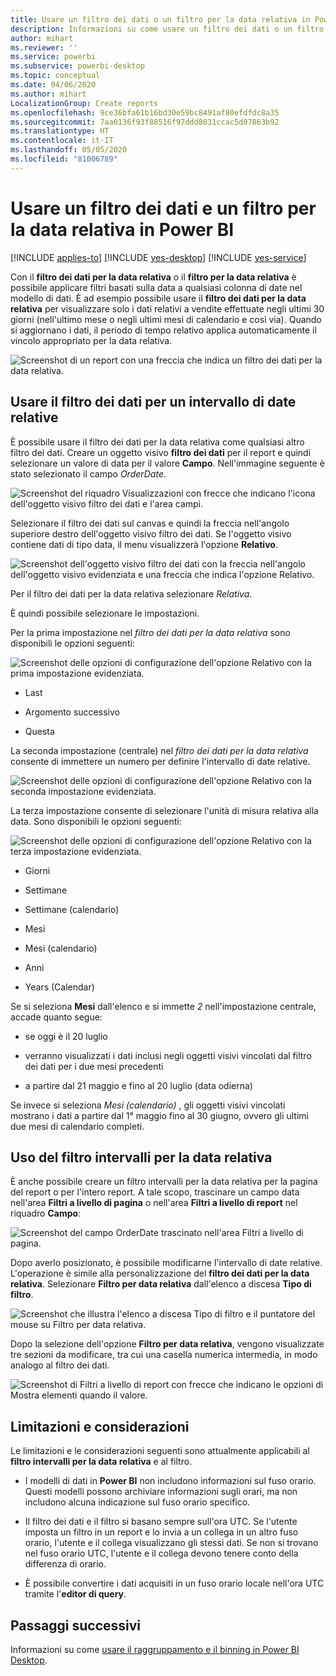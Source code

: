 ```yaml
---
title: Usare un filtro dei dati o un filtro per la data relativa in Power BI
description: Informazioni su come usare un filtro dei dati o un filtro per limitare intervalli di date relative in Power BI.
author: mihart
ms.reviewer: ''
ms.service: powerbi
ms.subservice: powerbi-desktop
ms.topic: conceptual
ms.date: 04/06/2020
ms.author: mihart
LocalizationGroup: Create reports
ms.openlocfilehash: 9ce36bfa61b16bd30e59bc8491af80efdfdc8a35
ms.sourcegitcommit: 7aa0136f93f88516f97ddd8031ccac5d07863b92
ms.translationtype: HT
ms.contentlocale: it-IT
ms.lasthandoff: 05/05/2020
ms.locfileid: "81006789"
---
```

# <a name="use-a-relative-date-slicer-and-filter-in-power-bi"></a>Usare un filtro dei dati e un filtro per la data relativa in Power BI

[!INCLUDE [applies-to](../includes/applies-to.md)] [!INCLUDE [yes-desktop](../includes/yes-desktop.md)] [!INCLUDE [yes-service](../includes/yes-service.md)]

Con il **filtro dei dati per la data relativa** o il **filtro per la data relativa** è possibile applicare filtri basati sulla data a qualsiasi colonna di date nel modello di dati. È ad esempio possibile usare il **filtro dei dati per la data relativa** per visualizzare solo i dati relativi a vendite effettuate negli ultimi 30 giorni (nell'ultimo mese o negli ultimi mesi di calendario e così via). Quando si aggiornano i dati, il periodo di tempo relativo applica automaticamente il vincolo appropriato per la data relativa.

![Screenshot di un report con una freccia che indica un filtro dei dati per la data relativa.](media/desktop-slicer-filter-date-range/relative-date-range-slicer-filter-01.png)

## <a name="use-the-relative-date-range-slicer"></a>Usare il filtro dei dati per un intervallo di date relative

È possibile usare il filtro dei dati per la data relativa come qualsiasi altro filtro dei dati. Creare un oggetto visivo **filtro dei dati** per il report e quindi selezionare un valore di data per il valore **Campo**. Nell'immagine seguente è stato selezionato il campo *OrderDate*.

![Screenshot del riquadro Visualizzazioni con frecce che indicano l'icona dell'oggetto visivo filtro dei dati e l'area campi.](media/desktop-slicer-filter-date-range/relative-date-range-slicer-filter-02.png)

Selezionare il filtro dei dati sul canvas e quindi la freccia nell'angolo superiore destro dell'oggetto visivo filtro dei dati. Se l'oggetto visivo contiene dati di tipo data, il menu visualizzerà l'opzione **Relativo**.

![Screenshot dell'oggetto visivo filtro dei dati con la freccia nell'angolo dell'oggetto visivo evidenziata e una freccia che indica l'opzione Relativo.](media/desktop-slicer-filter-date-range/relative-date-range-slicer-filter-03.png)

Per il filtro dei dati per la data relativa selezionare *Relativa*.

È quindi possibile selezionare le impostazioni.

Per la prima impostazione nel *filtro dei dati per la data relativa* sono disponibili le opzioni seguenti:

![Screenshot delle opzioni di configurazione dell'opzione Relativo con la prima impostazione evidenziata.](media/desktop-slicer-filter-date-range/relative-date-range-slicer-filter-04.png)

* Last

* Argomento successivo

* Questa

La seconda impostazione (centrale) nel *filtro dei dati per la data relativa* consente di immettere un numero per definire l'intervallo di date relative.

![Screenshot delle opzioni di configurazione dell'opzione Relativo con la seconda impostazione evidenziata.](media/desktop-slicer-filter-date-range/relative-date-range-slicer-filter-04a.png)

La terza impostazione consente di selezionare l'unità di misura relativa alla data. Sono disponibili le opzioni seguenti:

![Screenshot delle opzioni di configurazione dell'opzione Relativo con la terza impostazione evidenziata.](media/desktop-slicer-filter-date-range/relative-date-range-slicer-filter-05.png)

* Giorni

* Settimane

* Settimane (calendario)

* Mesi

* Mesi (calendario)

* Anni

* Years (Calendar)

Se si seleziona **Mesi** dall'elenco e si immette *2* nell'impostazione centrale, accade quanto segue:

* se oggi è il 20 luglio

* verranno visualizzati i dati inclusi negli oggetti visivi vincolati dal filtro dei dati per i due mesi precedenti

* a partire dal 21 maggio e fino al 20 luglio (data odierna)

Se invece si seleziona *Mesi (calendario)* , gli oggetti visivi vincolati mostrano i dati a partire dal 1° maggio fino al 30 giugno, ovvero gli ultimi due mesi di calendario completi.

## <a name="using-the-relative-date-range-filter"></a>Uso del filtro intervalli per la data relativa

È anche possibile creare un filtro intervalli per la data relativa per la pagina del report o per l'intero report. A tale scopo, trascinare un campo data nell'area **Filtri a livello di pagina** o nell'area **Filtri a livello di report** nel riquadro **Campo**:

![Screenshot del campo OrderDate trascinato nell'area Filtri a livello di pagina.](media/desktop-slicer-filter-date-range/relative-date-range-slicer-filter-06.png)

Dopo averlo posizionato, è possibile modificarne l'intervallo di date relative. L'operazione è simile alla personalizzazione del **filtro dei dati per la data relativa**. Selezionare **Filtro per data relativa** dall'elenco a discesa **Tipo di filtro**.

![Screenshot che illustra l'elenco a discesa Tipo di filtro e il puntatore del mouse su Filtro per data relativa.](media/desktop-slicer-filter-date-range/relative-date-range-slicer-filter-07.png)

Dopo la selezione dell'opzione **Filtro per data relativa**, vengono visualizzate tre sezioni da modificare, tra cui una casella numerica intermedia, in modo analogo al filtro dei dati.

![Screenshot di Filtri a livello di report con frecce che indicano le opzioni di Mostra elementi quando il valore.](media/desktop-slicer-filter-date-range/relative-date-range-slicer-filter-08.png)

## <a name="limitations-and-considerations"></a>Limitazioni e considerazioni

Le limitazioni e le considerazioni seguenti sono attualmente applicabili al **filtro intervalli per la data relativa** e al filtro.

* I modelli di dati in **Power BI** non includono informazioni sul fuso orario. Questi modelli possono archiviare informazioni sugli orari, ma non includono alcuna indicazione sul fuso orario specifico.

* Il filtro dei dati e il filtro si basano sempre sull'ora UTC. Se l'utente imposta un filtro in un report e lo invia a un collega in un altro fuso orario, l'utente e il collega visualizzano gli stessi dati. Se non si trovano nel fuso orario UTC, l'utente e il collega devono tenere conto della differenza di orario.

* È possibile convertire i dati acquisiti in un fuso orario locale nell'ora UTC tramite l'**editor di query**.

## <a name="next-steps"></a>Passaggi successivi

Informazioni su come [usare il raggruppamento e il binning in Power BI Desktop](../desktop-grouping-and-binning.md).
